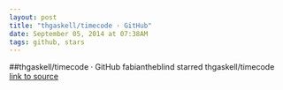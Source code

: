 ```yaml
---
layout: post
title: "thgaskell/timecode · GitHub"
date: September 05, 2014 at 07:38AM
tags: github, stars
---
```

##thgaskell/timecode · GitHub
fabiantheblind starred thgaskell/timecode
[link to source](http://ift.tt/1Ad6afl) 
